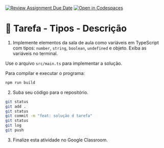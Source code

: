 [![Review Assignment Due Date](https://classroom.github.com/assets/deadline-readme-button-22041afd0340ce965d47ae6ef1cefeee28c7c493a6346c4f15d667ab976d596c.svg)](https://classroom.github.com/a/ZE_LI45V)
[![Open in Codespaces](https://classroom.github.com/assets/launch-codespace-2972f46106e565e64193e422d61a12cf1da4916b45550586e14ef0a7c637dd04.svg)](https://classroom.github.com/open-in-codespaces?assignment_repo_id=19610345)
# 🎯 Tarefa - Tipos - Descrição

1. Implemente elementos da sala de aula como variáveis em TypeScript com tipos: `number`, `string`, `boolean`, `undefined` e objeto. Exiba as variáveis no terminal.

Use o arquivo `src/main.ts` para implementar a solução.

Para compilar e executar o programa:

```bash
npm run build
```

2. Suba seu código para o repositório.

```bash
git status
git add .
git status
git commit -m "feat: solução d tarefa"
git status
git log
git push
```

3. Finalize esta atividade no Google Classroom.
